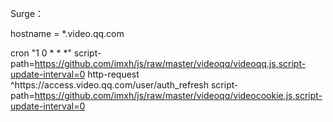 Surge：

hostname = *.video.qq.com

cron "1 0 * * *" script-path=https://github.com/imxh/js/raw/master/videoqq/videoqq.js,script-update-interval=0
http-request ^https:\/\/access.video.qq.com\/user\/auth_refresh script-path=https://github.com/imxh/js/raw/master/videoqq/videocookie.js,script-update-interval=0
